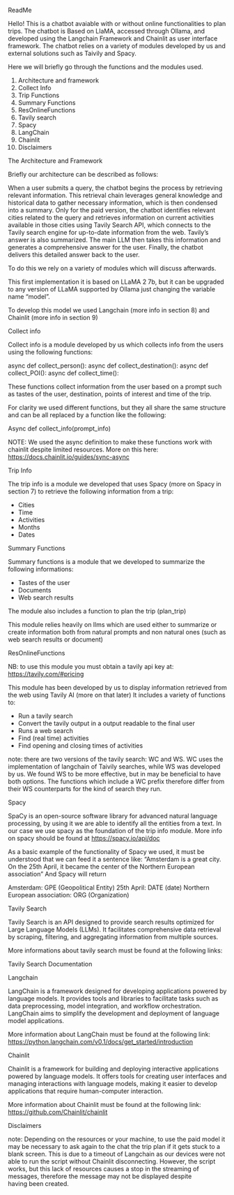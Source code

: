 ReadMe 

Hello! This is a chatbot avaiable with or without online functionalities to plan trips.
The chatbot is Based on LlaMA, accessed through Ollama, and developed using the Langchain Framework and Chainlit as user interface framework. The chatbot relies on a variety of modules developed by us and external solutions such as Taivily and Spacy. 

Here we will briefly go through the functions and the modules used. 

1. Architecture and framework 
2. Collect Info 
3. Trip Functions 
4. Summary Functions 
5. ResOnlineFunctions 
6. Tavily search 
7. Spacy 
8. LangChain 
9. Chainlit
10. Disclaimers


The Architecture and Framework 

Briefly our architecture can be described as follows: 

When a user submits a query, the chatbot begins the process by retrieving relevant information. This retrieval chain leverages general knowledge and historical data to gather necessary information, which is then condensed into a summary. Only for the paid version, the chatbot identifies relevant cities related to the query and retrieves information on current activities available in those cities using Tavily Search API, which connects to the Tavily search engine for up-to-date information from the web. Tavily’s answer is also summarized. The main LLM then takes this information and generates a comprehensive answer for the user. Finally, the chatbot delivers this detailed answer back to the user.

To do this we rely on a variety of modules which will discuss afterwards. 

This first implementation it is based on LLaMA 2 7b, but it can be upgraded to any version of LLaMA supported by Ollama just changing the variable name “model”. 

To develop this model we used Langchain (more info in section 8) and Chainlit (more info in section 9)

Collect info 

Collect info is a module developed by us which collects info from the users using the following functions: 

async def collect_person(): 
async def collect_destination(): 
async def collect_POI(): 
async def collect_time(): 

These functions collect information from the user based on a prompt such as tastes of the user, destination, points of interest and time of the trip. 

For clarity we used different functions, but they all share the same structure and can be all replaced by a function like the following: 

Async def collect_info(prompt_info) 

NOTE: We used the async definition to make these functions work with chainlit despite limited resources. 
More on this here: https://docs.chainlit.io/guides/sync-async

Trip Info

The trip info is a module we developed that uses Spacy (more on Spacy in section 7) to retrieve the following information from a trip: 
 
- Cities 
- Time 
- Activities 
- Months
- Dates 

Summary Functions 

Summary functions is a module that we developed to summarize the following informations: 

- Tastes of the user 
- Documents 
- Web search results 

The module also includes a function to plan the trip (plan_trip)

This module relies heavily on llms which are used either to summarize or create information both from natural prompts and non natural ones (such as web search results or document) 


ResOnlineFunctions 

NB: to use this module you must obtain a tavily api key at: https://tavily.com/#pricing

This module has been developed by us to display information retrieved from the web using Tavily AI (more on that later) 
It includes a variety of functions to: 

- Run a tavily search 
- Convert the tavily output in a output readable to the final user 
- Runs a web search 
- Find (real time) activities 
- Find opening and closing times of activities 

note: there are two versions of the tavily search: WC and WS. WC uses the implementation of langchain of Taivily searches, while WS was developed by us. We found WS to be more effective, but in may be beneficial to have both options. The functions which include a WC prefix therefore differ from their WS counterparts for the kind of search they run. 

Spacy 

SpaCy is an open-source software library for advanced natural language processing, by using it we are able to identify all the entities from a text. In our case we use spacy as the foundation of the trip info module. 
More info on spacy should be found at https://spacy.io/api/doc

As a basic example of the functionality of Spacy we used, it must be understood that we can feed it a sentence like: 
“Amsterdam is a great city. On the 25th April, it became the center of the Northern European association” 
And Spacy will return 

Amsterdam: GPE (Geopolitical Entity) 
25th April: DATE (date) 
Northern European association: ORG (Organization) 


Tavily Search 

Tavily Search is an API designed to provide search results optimized for Large Language Models (LLMs). It facilitates comprehensive data retrieval by scraping, filtering, and aggregating information from multiple sources. 

More informations about tavily search must be found at the following links: 

Tavily Search Documentation


Langchain 

LangChain is a framework designed for developing applications powered by language models. It provides tools and libraries to facilitate tasks such as data preprocessing, model integration, and workflow orchestration. LangChain aims to simplify the development and deployment of language model applications.

More information about LangChain must be found at the following link: 
https://python.langchain.com/v0.1/docs/get_started/introduction

Chainlit 

Chainlit is a framework for building and deploying interactive applications powered by language models. It offers tools for creating user interfaces and managing interactions with language models, making it easier to develop applications that require human-computer interaction.

More information about Chainlit must be found at the following link: 
https://github.com/Chainlit/chainlit

Disclaimers 

note: Depending on the resources or your machine, to use the paid model it may be necessary to ask again to the chat the trip plan if it gets stuck to a blank screen. This is due to a timeout of Langchain as our devices were not able to run the script without Chainlit disconnecting. However, the script works, but this lack of resources causes a stop in the streaming of messages, therefore the message may not be displayed despite having been created.
